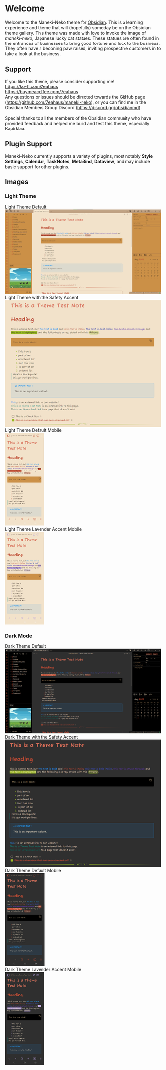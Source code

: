 # Welcome
Welcome to the Maneki-Neko theme for [Obsidian](https://obsidian.md). This is a learning experience and theme that will (hopefully) someday be on the Obsidian theme gallery.
This theme was made with love to invoke the image of *maneki-neko*, Japanese lucky cat statues. These statues are often found in the entrances of businesses to bring good fortune and luck to the business. They often have a beconing paw raised, inviting prospective customers in to take a look at the business.

## Support
If you like this theme, please consider supporting me! <br>
https://ko-fi.com/7eahaus <br>
https://buymeacoffee.com/7eahaus <br>
Any questions or issues should be directed towards the GitHub page (https://github.com/7eahaus/maneki-neko), or you can find me in the Obsidian Members Group Discord (https://discord.gg/obsidianmd). 
<br><br>
Special thanks to all the members of the Obsidian community who have provided feedback and helped me build and test this theme, especially Kapirklaa.

## Plugin Support
Maneki-Neko currently supports a variety of plugins, most notably **Style Settings**, **Calendar**, **TaskNotes**, **MetaBind**, **Dataview**, and may include basic support for other plugins.

## Images
### Light Theme
Light Theme Default
<br>
<img src="./images/mn-light-desktop-full.png" alt="Light Theme Default">
<br>
Light Theme with the Safety Accent
<br>
<img src="./images/mn-light-desktop-safety.png" alt="Light Theme with Safety Accent">
<br>
Light Theme Default Mobile
<br>
<img src="./images/mn-light-mobile-full.png" alt="Light Theme Default Mobile" height="300px">
<br>
Light Theme Lavender Accent Mobile
<br>
<img src="./images/mn-light-mobile-lavender.png" alt="Light Theme Lavender Mobile" height="300px">

### Dark Mode
Dark Theme Default
<br>
<img src="./images/mn-dark-desktop-full.png" alt="Dark Theme Default">
<br>
Dark Theme with the Safety Accent
<br>
<img src="./images/mn-dark-desktop-safety.png" alt="Dark Theme with Safety Accent">
<br>
Dark Theme Default Mobile
<br>
<img src="./images/mn-dark-mobile-full.png" alt="Dark Theme Default Mobile" height="300px">
<br>
Dark Theme Lavender Accent Mobile
<br>
<img src="./images/mn-dark-mobile-lavender.png" alt="Dark Theme Lavender Mobile" height="300px">

